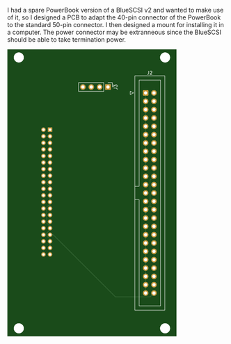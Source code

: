 I had a spare PowerBook version of a BlueSCSI v2 and wanted to make use of it, so I designed a PCB to adapt the 40-pin connector of the PowerBook to the standard 50-pin connector. I then designed a mount for installing it in a computer. The power connector may be extranneous since the BlueSCSI should be able to take termination power.


![alt text](https://github.com/jimfrob/40-to-50-Pin-SCSI-Adapter/blob/main/top.svg?raw=true)
